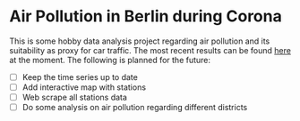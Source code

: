 # Air Pollution in Berlin during Corona

This is some hobby data analysis project regarding air pollution and its suitability as proxy for car traffic.
The most recent results can be found [here](https://github.com/MxNl/air_pollution_berlin_corona/blob/now_for_all_stations/main.md) at the moment.
The following is planned for the future:
- [ ] Keep the time series up to date
- [ ] Add interactive map with stations
- [ ] Web scrape all stations data
- [ ] Do some analysis on air pollution regarding different districts
